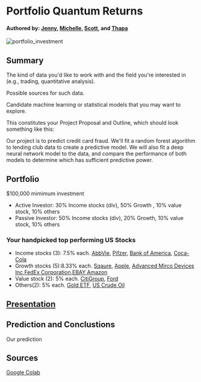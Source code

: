 # Portfolio Quantum Returns
#### Authored by: [Jenny](https://github.com/jennyntd), [Michelle](https://github.com/MishQ666), [Scott](https://github.com/Bomegolf), and [Thapa](https://github.com/TribThapa)

![portfolio_investment](https://user-images.githubusercontent.com/83448532/130601866-a740c481-b1f1-49bf-a408-2f7fa13b1e81.jpg)

## Summary 

The kind of data you'd like to work with and the field you're interested in (e.g., trading, quantitative analysis).


Possible sources for such data.


Candidate machine learning or statistical models that you may want to explore.



This constitutes your Project Proposal and Outline, which should look something like this:

Our project is to predict credit card fraud. We'll fit a random forest algorithm to lending club data to create a predictive model. We will also fit a deep neural network model to the data, and compare the performance of both models to determine which has sufficient predictive power.


## Portfolio 
$100,000 mimimum investment 
- Active Investor: 30% Income stocks (div), 50% Growth , 10% value stock, 10% others
- Passive Investor: 50% Income stocks (div), 20% Growth, 10% value stock, 10% others

### Your handpicked top performing US Stocks 
- Income stocks (3): 7.5% each.  [AbbVie](https://finance.yahoo.com/quote/ABBV/), [Pifzer](https://finance.yahoo.com/quote/PFE/), [Bank of America](https://finance.yahoo.com/quote/BAC/), [Coca-Cola](https://finance.yahoo.com/quote/KO/)  
- Growth stocks (5):8.33% each.  [Sqaure](https://finance.yahoo.com/quote/SQ/), [Apple](https://finance.yahoo.com/quote/AAPL/), [Advanced Mirco Devices Inc](https://finance.yahoo.com/quote/AMD/),[FedEx Corporation](https://finance.yahoo.com/quote/FDX/),[EBAY](https://finance.yahoo.com/quote/EBAY/),[Amazon](https://finance.yahoo.com/quote/EBAY/)
- Value stock (2): 5% each. [CitiGroup](https://finance.yahoo.com/quote/C/), [Ford](https://finance.yahoo.com/quote/F/)
- Others(2): 5% each. [Gold ETF](https://au.finance.yahoo.com/quote/GOLD.AX/), [US Crude Oil](https://finance.yahoo.com/quote/CL=F/) 


## [Presentation](https://github.com/MishQ666/Project_2/tree/main/Presentation)


## Prediction and Conclustions

Our prediction 

## Sources
[Google Colab](https://drive.google.com/drive/folders/1abuvNk-AlsIswHqVwza9GbKKlGb1UYDL)










